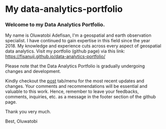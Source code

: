 # My data-analytics-portfolio
### Welcome to my Data Analytics Portfolio.

My name is Oluwatobi Adefisan, I'm a geospatial and earth observation specialist.
I have continued to gain expertise in this field since the year 2018. 
My knowledge and experience cuts across every aspect of geospatial data analytics.
Visit my portfolio (github page) via this link: https://fisanuji.github.io/data-analytics-portfolio/

Please note that the Data Analytics Portfolio is gradually undergoing changes and development. 

Kindly checkout the [post](https://fisanuji.github.io/data-analytics-portfolio/recent-posts.html) tab/menu for the most recent updates and changes. 
Your comments and recommendations will be essential and valuable to this work. 
Hence, remember to leave your feedbacks, comments, inquiries, etc. as a message in the footer section of the github page. 

Thank you very much. 

Best,
Oluwatobi


